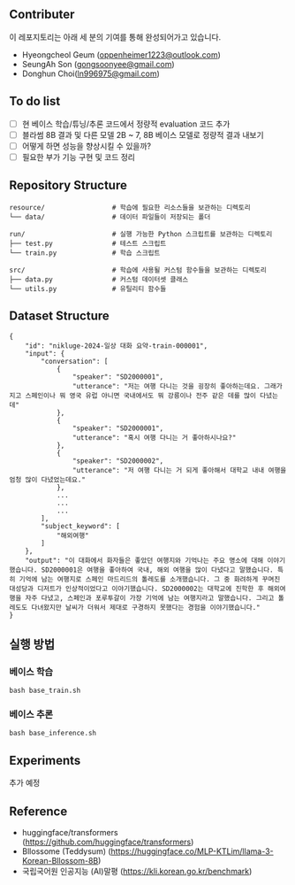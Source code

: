 ## Contributer
이 레포지토리는 아래 세 분의 기여를 통해 완성되어가고 있습니다.
- Hyeongcheol Geum (oppenheimer1223@outlook.com)
- SeungAh Son (gongsoonyee@gmail.com)
- Donghun Choi(ln996975@gmail.com)

## To do list
- [ ] 현 베이스 학습/튜닝/추론 코드에서 정량적 evaluation 코드 추가
- [ ] 블라썸 8B 결과 및 다른 모델 2B ~ 7, 8B 베이스 모델로 정량적 결과 내보기
- [ ] 어떻게 하면 성능을 향상시킬 수 있을까?
- [ ] 필요한 부가 기능 구현 및 코드 정리

## Repository Structure
```
resource/                 # 학습에 필요한 리소스들을 보관하는 디렉토리
└── data/                 # 데이터 파일들이 저장되는 폴더

run/                      # 실행 가능한 Python 스크립트를 보관하는 디렉토리
├── test.py               # 테스트 스크립트
└── train.py              # 학습 스크립트

src/                      # 학습에 사용될 커스텀 함수들을 보관하는 디렉토리
├── data.py               # 커스텀 데이터셋 클래스
└── utils.py              # 유틸리티 함수들
```

## Dataset Structure
```
{
    "id": "nikluge-2024-일상 대화 요약-train-000001",
    "input": {
        "conversation": [
            {
                "speaker": "SD2000001",
                "utterance": "저는 여행 다니는 것을 굉장히 좋아하는데요. 그래가지고 스페인이나 뭐 영국 유럽 아니면 국내에서도 뭐 강릉이나 전주 같은 데를 많이 다녔는데"
            },
            {
                "speaker": "SD2000001",
                "utterance": "혹시 여행 다니는 거 좋아하시나요?"
            },
            {
                "speaker": "SD2000002",
                "utterance": "저 여행 다니는 거 되게 좋아해서 대학교 내내 여행을 엄청 많이 다녔었는데요."
            },
            ...
            ...
            ...
        ],
        "subject_keyword": [
            "해외여행"
        ]
    },
    "output": "이 대화에서 화자들은 좋았던 여행지와 기억나는 주요 명소에 대해 이야기했습니다. SD2000001은 여행을 좋아하여 국내, 해외 여행을 많이 다녔다고 말했습니다. 특히 기억에 남는 여행지로 스페인 마드리드의 톨레도를 소개했습니다. 그 중 화려하게 꾸며진 대성당과 디저트가 인상적이었다고 이야기했습니다. SD2000002는 대학교에 진학한 후 해외여행을 자주 다녔고, 스페인과 포루투갈이 가장 기억에 남는 여행지라고 말했습니다. 그리고 톨레도도 다녀왔지만 날씨가 더워서 제대로 구경하지 못했다는 경험을 이야기했습니다."
}
```

## 실행 방법
### 베이스 학습
```
bash base_train.sh
```
### 베이스 추론
```
bash base_inference.sh
```

## Experiments
추가 예정

## Reference
- huggingface/transformers (https://github.com/huggingface/transformers)  
- Bllossome (Teddysum) (https://huggingface.co/MLP-KTLim/llama-3-Korean-Bllossom-8B)  
- 국립국어원 인공지능 (AI)말평 (https://kli.korean.go.kr/benchmark)  
